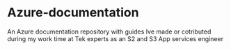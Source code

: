 # Azure-documentation
An Azure documentation repository with guides Ive made or cotributed during my work time at Tek experts as an S2 and S3 App services engineer

